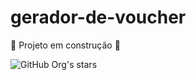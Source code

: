 # gerador-de-voucher
:construction: Projeto em construção :construction:

![GitHub Org's stars](https://img.shields.io/github/stars/camilafernanda?style=social)
